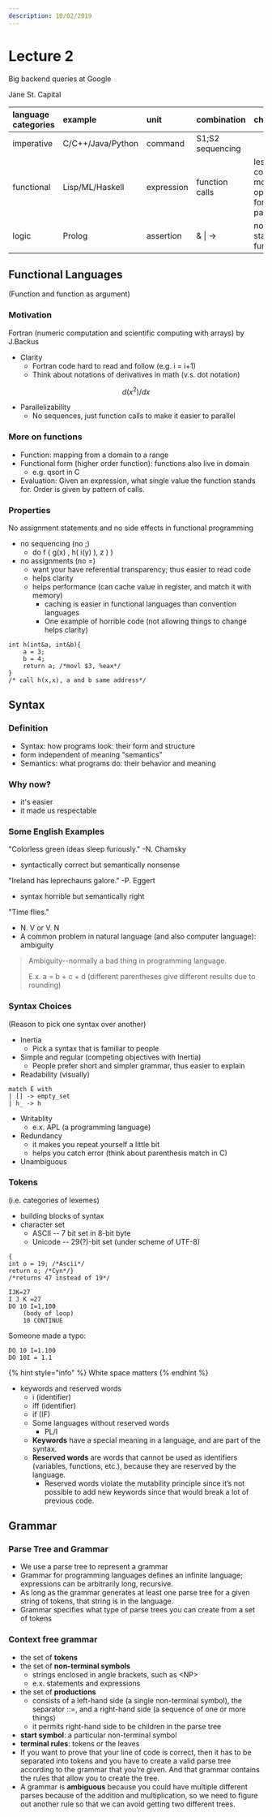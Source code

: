 ```yaml
---
description: 10/02/2019
---
```


# Lecture 2

Big backend queries at Google

Jane St. Capital



| language categories | example | unit | combination | characteristics |
| :--- | :--- | :--- | :--- | :--- |
| imperative | C/C++/Java/Python | command | S1;S2 sequencing |  |
| functional | Lisp/ML/Haskell | expression | function calls | less constraints, more opportunities for running in parallel |
| logic | Prolog | assertion | & \| -&gt; | no assignment statement, no function calls |

## Functional Languages

\(Function and function as argument\)

### Motivation 

Fortran \(numeric computation and scientific computing with arrays\) by J.Backus

* Clarity
  * Fortran code hard to read and follow \(e.g. i = i+1\)
  * Think about notations of derivatives in math \(v.s. dot notation\)

$$
d(x^2)/dx
$$

* Parallelizability 
  * No sequences, just function calls to make it easier to parallel

### More on functions

* Function: mapping from a domain to a range
* Functional form \(higher order function\): functions also live in domain
  * e.g. qsort in C
* Evaluation: Given an expression, what single value the function stands for. Order is given by pattern of calls. 

### Properties

No assignment statements and no side effects in functional programming

* no sequencing \(no ;\)
  * do f \( g\(x\) , h\( i\(y\) \), z \) \)
* no assignments \(no =\)
  * want your have referential transparency; thus easier to read code
  * helps clarity
  * helps performance \(can cache value in register, and match it with memory\) 
    * caching is easier in functional languages than convention languages
    * One example of horrible code \(not allowing things to change helps clarity\)

```
int h(int&a, int&b){
    a = 3;
    b = 4;
    return a; /*movl $3, %eax*/
}
/* call h(x,x), a and b same address*/
```



## Syntax

### Definition

* Syntax: how programs look: their form and structure
* form independent of meaning "semantics"
* Semantics: what programs do: their behavior and meaning

### Why now?

* it's easier
* it made us respectable

### Some English Examples

"Colorless green ideas sleep furiously." -N. Chamsky

* syntactically correct but semantically nonsense

"Ireland has leprechauns galore." -P. Eggert

* syntax horrible but semantically right

"Time flies."

* N. V or V. N
* A common problem in natural language \(and also computer language\): ambiguity 

> Ambiguity--normally a bad thing in programming language.
>
> E.x. a = b + c + d \(different parentheses give different results due to rounding\)

### Syntax Choices

\(Reason to pick one syntax over another\)

* Inertia
  * Pick a syntax that is familiar to people
* Simple and regular \(competing objectives with Inertia\)
  * People prefer short and simpler grammar, thus easier to explain
* Readability \(visually\)

```
match E with
| [] -> empty_set
| h_ -> h
```

* Writablity
  * e.x. APL \(a programming language\) 
* Redundancy
  * it makes you repeat yourself a little bit
  * helps you catch error \(think about parenthesis match in C\)
* Unambiguous 

### Tokens

\(i.e. categories of lexemes\)

* building blocks of syntax
* character set 
  * ASCII -- 7 bit set in 8-bit byte
  * Unicode -- 29\(?\)-bit set \(under scheme of UTF-8\)

```
{ 
int o = 19; /*Ascii*/
return o; /*Cyn*/}
/*returns 47 instead of 19*/
```

```
IJK=27
I J K =27
DO 10 I=1,100
    (body of loop)
    10 CONTINUE
```

Someone made a typo: 

```
DO 10 I=1.100
DO 10I = 1.1
```

{% hint style="info" %}
White space matters 
{% endhint %}

* keywords and reserved words
  * i \(identifier\)
  * iff \(identifier\)
  * if \(IF\)
  * Some languages without reserved words
    * PL/I
  * **Keywords**​ have a special meaning in a language, and are part of the syntax.
  * **Reserved words**​ are words that cannot be used as identifiers \(variables, functions, etc.\), because they are reserved by the language.
    * Reserved words violate the mutability principle since it’s not possible to add new keywords since that would break a lot of previous code.

## Grammar

### Parse Tree and Grammar

* We use a parse tree to represent a grammar
* Grammar for programming languages defines an infinite language; expressions can be arbitrarily long, recursive.
* As long as the grammar generates at least one parse tree for a given string of tokens, that string is in the language. 
* Grammar specifies what type of parse trees you can create from a set of tokens

### Context free grammar

* the set of **tokens**
* the set of **non-terminal symbols**
  * strings enclosed in angle brackets, such as &lt;NP&gt;
  * e.x. statements and expressions
* the set of **productions** 
  * consists of a left-hand side \(a single non-terminal symbol\), the separator ::=, and a right-hand side \(a sequence of one or more things\)
  * it permits right-hand side to be children in the parse tree
* **start symbol**: a particular non-terminal symbol
* **terminal rules**: tokens or the leaves
* If you want to prove that your line of code is correct, then it has to be separated into tokens and you have to create a valid parse tree according to the grammar that you’re given. And that grammar contains the rules that allow you to create the tree.
* A grammar is **ambiguous** because you could have multiple different parses because of the addition and multiplication, so we need to figure out another rule so that we can avoid getting two different trees.

